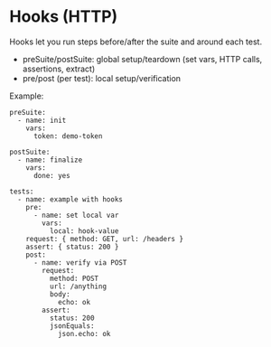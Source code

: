 # Hooks (HTTP)

Hooks let you run steps before/after the suite and around each test.

- preSuite/postSuite: global setup/teardown (set vars, HTTP calls, assertions, extract)
- pre/post (per test): local setup/verification

Example:
```
preSuite:
  - name: init
    vars:
      token: demo-token

postSuite:
  - name: finalize
    vars:
      done: yes

tests:
  - name: example with hooks
    pre:
      - name: set local var
        vars:
          local: hook-value
    request: { method: GET, url: /headers }
    assert: { status: 200 }
    post:
      - name: verify via POST
        request:
          method: POST
          url: /anything
          body:
            echo: ok
        assert:
          status: 200
          jsonEquals:
            json.echo: ok
```
